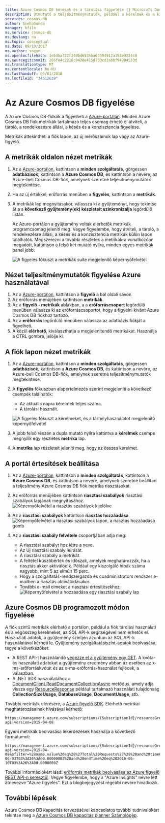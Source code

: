 ```yaml
---
title: Azure Cosmos DB kérések és a tárolási figyelése |} Microsoft Docs
description: Útmutató a teljesítménymutatók, például a kérelmek és a kiszolgáló hibát, és a szoftverhasználati mérési adatok, például a tároló fogyasztása Azure Cosmos DB fiókja.
services: cosmos-db
author: SnehaGunda
manager: kfile
ms.service: cosmos-db
ms.devlang: na
ms.topic: conceptual
ms.date: 09/19/2017
ms.author: sngun
ms.openlocfilehash: 1e5dba722f240bd6535ba64494912a153e9224c0
ms.sourcegitcommit: 266fe4c2216c0420e415d733cd3abbf94994533d
ms.translationtype: MT
ms.contentlocale: hu-HU
ms.lasthandoff: 06/01/2018
ms.locfileid: "34612639"
---
```

# <a name="monitor-azure-cosmos-db"></a>Az Azure Cosmos DB figyelése
A Azure Cosmos DB-fiókok a figyelheti a [Azure-portálon](https://portal.azure.com/). Minden Azure Cosmos DB fiók metrikák tartalmazó teljes csomag érhető el átviteli, a tároló, a rendelkezésre állási, a késés és a konzisztencia figyelése.

Metrikák áttekintheti a fiók lapon, az új mérőszámok lap vagy az Azure-figyelő.

## <a name="view-performance-metrics-on-the-metrics-page"></a>A metrikák oldalon nézet metrikák
1. Az a [Azure-portálon](https://portal.azure.com/), kattintson a **minden szolgáltatás**, görgessen **adatbázisok**, kattintson a **Azure Cosmos DB**, és kattintson a nevére, az Azure-beli Cosmos DB-fiók, amelynek szeretné teljesítménymutatók megtekintése.
2. Ha az új értékkel, erőforrás menüben a **figyelés**, kattintson a **metrikák**.
3. A metrikák lap megnyitásakor, válassza ki a gyűjteményt, hogy tekintse át a a **következő gyűjtemény(ek) készleteit szinkronizálja** legördülő listán.

   Az Azure-portálon a gyűjtemény voltak elérhetők metrikák programcsomag jeleníti meg. Vegye figyelembe, hogy átviteli, a tároló, a rendelkezésre állási, a késés és a konzisztencia metrikák külön lapon találhatók. Megszerezni a további részletek a metrikákra vonatkozóan megadott, kattintson a felső két mutató nyílra, minden egyes metrikák panel jobb.

   ![A figyelés fókuszt a metrikák suite megjelenítő képernyőfelvétel](./media/monitor-accounts/metrics-suite.png)

## <a name="view-performance-metrics-by-using-azure-monitoring"></a>Nézet teljesítménymutatók figyelése Azure használatával
1. Az a [Azure-portálon](https://portal.azure.com/), kattintson a **figyelő** a bal oldali sávon.
2. Az erőforrás menüjében kattintson **metrikák**.
3. Az a **figyelő - metrikák** ablakban, a a **erőforráscsoport** legördülő menüben válassza ki az erőforráscsoportot, hogy a figyelni kívánt Azure Cosmos DB fiókhoz tartozó. 
4. Az a **erőforrás** legördülő menüben válassza az adatbázis fiókját a figyelheti.
5. A közül **elérhető**, kiválaszthatja a megjelenítendő metrikákat. Használja a CTRL gombra, jelölje ki. 

## <a name="view-performance-metrics-on-the-account-page"></a>A fiók lapon nézet metrikák
1. Az a [Azure-portálon](https://portal.azure.com/), kattintson a **minden szolgáltatás**, görgessen **adatbázisok**, kattintson a **Azure Cosmos DB**, és kattintson a nevére, az Azure-beli Cosmos DB-fiók, amelynek szeretné teljesítménymutatók megtekintése.
2. A **figyelés** fókuszban alapértelmezés szerint megjeleníti a következő csempék találhatók:
   
   * Az aktuális napra kérelmek teljes száma.
   * A tárolási használt.
   
   ![A figyelés fókuszt a kérelmeket, és a tárhelyhasználatot megjelenítő képernyőfelvétel](./media/monitor-accounts/documentdb-total-requests-and-usage.png)
3. A jobb felső részén a dupla mutató nyílra kattintva a **kérelmek** csempe megnyílik egy részletes **metrika** lap.
4. A **metrika** lap részleteit jeleníti meg, hogy az összes kérelmet. 

## <a name="set-up-alerts-in-the-portal"></a>A portál értesítések beállítása
1. Az a [Azure-portálon](https://portal.azure.com/), kattintson a **minden szolgáltatás**, kattintson a **Azure Cosmos DB**, és kattintson a nevére, amelynek szeretné beállítani a teljesítmény Azure Cosmos DB fiók metrika riasztásokat.
2. Az erőforrás menüjében kattintson **riasztási szabályok** riasztási szabályok lapjának megnyitásához.  
   ![Képernyőfelvétel a riasztás szabályok kijelölve](./media/monitor-accounts/madocdb10.5.png)
3. Az a **riasztási szabályok** kattintson **riasztás hozzáadása**.  
   ![Képernyőfelvétel a riasztási szabályok lapon, a riasztás hozzáadása gomb](./media/monitor-accounts/madocdb11.png)
4. Az a **riasztási szabály felvétele** csoportjában adja meg:
   
   * A riasztási szabályt hoz létre a neve.
   * Az Új riasztási szabály leírását.
   * A riasztási szabály a metrikát.
   * A feltétel küszöbérték és időszak, amelyek meghatározzák, ha a riasztás akkor aktiválódik. Például egy kiszolgáló hibák száma nagyobb, mint 5 az elmúlt 15 perc.
   * Hogy a szolgáltatás-rendszergazda és coadministrators rendszer e-mailben a riasztás aktiválódásakor.
   * További e-mail címeket a riasztási értesítésekhez.  
     ![Képernyőfelvétel a hozzáadása egy riasztási szabály lap](./media/monitor-accounts/madocdb12.png)

## <a name="monitor-azure-cosmos-db-programmatically"></a>Azure Cosmos DB programozott módon figyelése
A fiók szintű metrikák elérhető a portálon, például a fiók tárolási használati és a végösszeg kérelmeket, az SQL API-k segítségével nem érhetők el. Használati adatok, a gyűjtemény szintjén azonban az SQL API-k használatával kérheti le. Gyűjtemény szolgáltatásiszint-adatok beolvasása, tegye a következőket:

* A REST API-t használandó [végezze el a gyűjtemény egy GET](https://msdn.microsoft.com/library/mt489073.aspx). A kvóta- és használati adatokat a gyűjtemény eredmény abban az esetben az x-ms-erőforráskvótát és az x-ms-erőforrás-használat fejlécek, a válaszban.
* A .NET SDK használatához a [DocumentClient.ReadDocumentCollectionAsync](https://msdn.microsoft.com/library/microsoft.azure.documents.client.documentclient.readdocumentcollectionasync.aspx) metódus, amely adja vissza egy [ResourceResponse](https://msdn.microsoft.com/library/dn799209.aspx) például tartalmazó használati tulajdonság  **CollectionSizeUsage**, **DatabaseUsage**, **DocumentUsage**, stb.

További metrikák elérésére, a [Azure figyelő SDK](https://www.nuget.org/packages/Microsoft.Azure.Insights). Elérhető metrikai meghatározásainak hívásával kérhető:

    https://management.azure.com/subscriptions/{SubscriptionId}/resourceGroups/{ResourceGroup}/providers/Microsoft.DocumentDb/databaseAccounts/{DocumentDBAccountName}/metricDefinitions?api-version=2015-04-08

Egyéni metrikák beolvasása lekérdezések használja a következő formátumot:

    https://management.azure.com/subscriptions/{SubecriptionId}/resourceGroups/{ResourceGroup}/providers/Microsoft.DocumentDb/databaseAccounts/{DocumentDBAccountName}/metrics?api-version=2015-04-08&$filter=%28name.value%20eq%20%27Total%20Requests%27%29%20and%20timeGrain%20eq%20duration%27PT5M%27%20and%20startTime%20eq%202016-06-03T03%3A26%3A00.0000000Z%20and%20endTime%20eq%202016-06-10T03%3A26%3A00.0000000Z

További információkért lásd: [erőforrás metrikák beolvasása az Azure figyelő REST API-n keresztül](https://blogs.msdn.microsoft.com/cloud_solution_architect/2016/02/23/retrieving-resource-metrics-via-the-azure-insights-api/). Vegye figyelembe, hogy a "Azure Insights" névre lett átnevezve "Azure figyelés".  Ezt a blogbejegyzést régebbi nevére hivatkozik.

## <a name="next-steps"></a>További lépések
Azure Cosmos DB kapacitás tervezésével kapcsolatos további tudnivalókért tekintse meg a [Azure Cosmos DB kapacitás planner Számológép](https://www.documentdb.com/capacityplanner).


